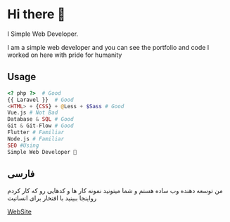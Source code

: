 # Hi there 👏

I Simple Web Developer.

I am a simple web developer and you can see the portfolio and code I worked on here with pride for humanity

## Usage

```php
<? php ?>  # Good
{{ Laravel }}  # Good
<HTML> + {CSS} + @Less + $Sass # Good
Vue.js # Not Bad
Database & SQL # Good
Git & Git-Flow # Good
Flutter # Familiar
Node.js # Familiar
SEO #Using
Simple Web Developer 🤪
```

## فارسی
من توسعه دهنده وب ساده هستم و شما میتونید نمونه کار ها و کدهایی رو که کار کردم رواینجا ببینید با افتخار برای انسانیت

[WebSite](https:/sectron.ir)
